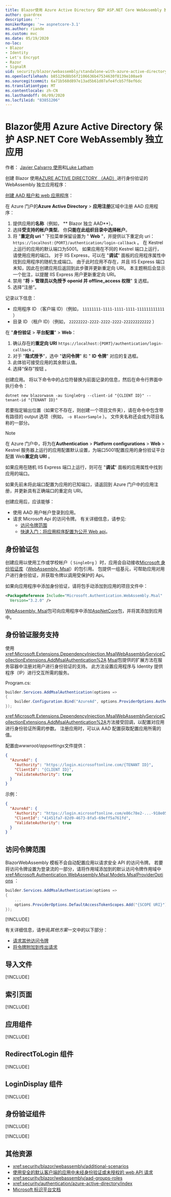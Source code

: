 ```yaml
---
title: Blazor使用 Azure Active Directory 保护 ASP.NET Core WebAssembly 独立应用
author: guardrex
description: ''
monikerRange: '>= aspnetcore-3.1'
ms.author: riande
ms.custom: mvc
ms.date: 05/19/2020
no-loc:
- Blazor
- Identity
- Let's Encrypt
- Razor
- SignalR
uid: security/blazor/webassembly/standalone-with-azure-active-directory
ms.openlocfilehash: b85129d8b56f2106636b47534630f8139e100ae9
ms.sourcegitcommit: 6a71b560d897e13ad5b61d07afe4fcb57f8ef6dc
ms.translationtype: MT
ms.contentlocale: zh-CN
ms.lasthandoff: 06/09/2020
ms.locfileid: "83851206"
---
```

# <a name="secure-an-aspnet-core-blazor-webassembly-standalone-app-with-azure-active-directory"></a>Blazor使用 Azure Active Directory 保护 ASP.NET Core WebAssembly 独立应用

作者： [Javier Calvarro 使用](https://github.com/javiercn)和[Luke Latham](https://github.com/guardrex)

创建 Blazor 使用[AZURE ACTIVE DIRECTORY （AAD）](https://azure.microsoft.com/services/active-directory/)进行身份验证的 WebAssembly 独立应用程序：

[创建 AAD 租户和 web 应用程序](/azure/active-directory/develop/v2-overview)：

在 Azure 门户的**Azure Active Directory**  >  **应用注册**区域中注册 AAD 应用程序：

1. 提供应用的**名称**（例如， ** Blazor 独立 AAD**）。
1. 选择**受支持的帐户类型**。 你**只能在此组织目录中选择帐户**。
1. 将 "**重定向 uri** " 下拉菜单保留设置为 " **Web** "，并提供以下重定向 uri： `https://localhost:{PORT}/authentication/login-callback` 。 在 Kestrel 上运行的应用的默认端口为5001。 如果应用在不同的 Kestrel 端口上运行，请使用应用的端口。 对于 IIS Express，可以在 "**调试**" 面板的应用程序属性中找到应用程序的随机生成端口。 由于此时应用不存在，并且 IIS Express 端口未知，因此在创建应用后返回到此步骤并更新重定向 URI。 本主题稍后会显示一个批注，以提醒 IIS Express 用户更新重定向 URI。
1. 禁用 "**将**  >  **管理员以免授予 openid 并 offline_access 权限**" 复选框。
1. 选择“注册”。

记录以下信息：

* 应用程序 ID （客户端 ID）（例如， `11111111-1111-1111-1111-111111111111` ）
* 目录 ID （租户 ID）（例如， `22222222-2222-2222-2222-222222222222` ）

在 "**身份验证**  >  **平台配置**"  >  **Web**：

1. 确认存在的**重定向 URI** `https://localhost:{PORT}/authentication/login-callback` 。
1. 对于 "**隐式授予**"，选中 "**访问令牌**" 和 " **ID 令牌**" 对应的复选框。
1. 此体验可接受应用的其余默认值。
1. 选择“保存”按钮  。

创建应用。 将以下命令中的占位符替换为前面记录的信息，然后在命令行界面中执行命令：

```dotnetcli
dotnet new blazorwasm -au SingleOrg --client-id "{CLIENT ID}" --tenant-id "{TENANT ID}"
```

若要指定输出位置（如果它不存在，则创建一个项目文件夹），请在命令中包含带有路径的 output 选项（例如， `-o BlazorSample` ）。 文件夹名称还会成为项目名称的一部分。

> [!NOTE]
> 在 Azure 门户中，将为在**Authentication**  >  **Platform configurations**  >  **Web**  >  Kestrel 服务器上运行的应用配置默认设置，为端口5001配置应用的身份验证平台配置 Web**重定向 URI** 。
>
> 如果应用在随机 IIS Express 端口上运行，则可在 "**调试**" 面板的应用属性中找到应用的端口。
>
> 如果先前未将此端口配置为应用的已知端口，请返回到 Azure 门户中的应用注册，并更新具有正确端口的重定向 URI。

创建应用后，应该能够：

* 使用 AAD 用户帐户登录到应用。
* 请求 Microsoft Api 的访问令牌。 有关详细信息，请参见:
  * [访问令牌范围](#access-token-scopes)
  * [快速入门：将应用程序配置为公开 Web api](/azure/active-directory/develop/quickstart-configure-app-expose-web-apis)。

## <a name="authentication-package"></a>身份验证包

创建应用以使用工作或学校帐户（ `SingleOrg` ）时，应用会自动接收[Microsoft 身份验证库](/azure/active-directory/develop/msal-overview)（[WebAssembly. Msal](https://www.nuget.org/packages/Microsoft.Authentication.WebAssembly.Msal/)）的包引用。 包提供一组基元，可帮助应用对用户进行身份验证，并获取令牌以调用受保护的 Api。

如果向应用程序中添加身份验证，请将包手动添加到应用的项目文件中：

```xml
<PackageReference Include="Microsoft.Authentication.WebAssembly.Msal" 
  Version="3.2.0" />
```

[WebAssembly. Msal](https://www.nuget.org/packages/Microsoft.Authentication.WebAssembly.Msal/)包可向应用程序中添加[AspNetCore](https://www.nuget.org/packages/Microsoft.AspNetCore.Components.WebAssembly.Authentication/)包，并将其添加到应用中。

## <a name="authentication-service-support"></a>身份验证服务支持

使用 <xref:Microsoft.Extensions.DependencyInjection.MsalWebAssemblyServiceCollectionExtensions.AddMsalAuthentication%2A> [Msal](https://www.nuget.org/packages/Microsoft.Authentication.WebAssembly.Msal/)包提供的扩展方法在服务容器中注册对用户进行身份验证的支持。 此方法设置应用程序与 Identity 提供程序（IP）进行交互所需的服务。

Program.cs:

```csharp
builder.Services.AddMsalAuthentication(options =>
{
    builder.Configuration.Bind("AzureAd", options.ProviderOptions.Authentication);
});
```

<xref:Microsoft.Extensions.DependencyInjection.MsalWebAssemblyServiceCollectionExtensions.AddMsalAuthentication%2A>方法接受回调，以配置对应用进行身份验证所需的参数。 注册应用时，可以从 AAD 配置获取配置应用所需的值。

配置由*wwwroot/appsettings*文件提供：

```json
{
  "AzureAd": {
    "Authority": "https://login.microsoftonline.com/{TENANT ID}",
    "ClientId": "{CLIENT ID}",
    "ValidateAuthority": true
  }
}
```

示例：

```json
{
  "AzureAd": {
    "Authority": "https://login.microsoftonline.com/e86c78e2-...-918e0565a45e",
    "ClientId": "41451fa7-82d9-4673-8fa5-69eff5a761fd",
    "ValidateAuthority": true
  }
}
```

## <a name="access-token-scopes"></a>访问令牌范围

BlazorWebAssembly 模板不会自动配置应用以请求安全 API 的访问令牌。 若要将访问令牌设置为登录流的一部分，请将作用域添加到的默认访问令牌作用域中 <xref:Microsoft.Authentication.WebAssembly.Msal.Models.MsalProviderOptions> ：

```csharp
builder.Services.AddMsalAuthentication(options =>
{
    ...
    options.ProviderOptions.DefaultAccessTokenScopes.Add("{SCOPE URI}");
});
```

[!INCLUDE[](~/includes/blazor-security/azure-scope.md)]

有关详细信息，请参阅*其他方案*一文中的以下部分：

* [请求其他访问令牌](xref:security/blazor/webassembly/additional-scenarios#request-additional-access-tokens)
* [将令牌附加到传出请求](xref:security/blazor/webassembly/additional-scenarios#attach-tokens-to-outgoing-requests)

## <a name="imports-file"></a>导入文件

[!INCLUDE[](~/includes/blazor-security/imports-file-standalone.md)]

## <a name="index-page"></a>索引页面

[!INCLUDE[](~/includes/blazor-security/index-page-msal.md)]

## <a name="app-component"></a>应用组件

[!INCLUDE[](~/includes/blazor-security/app-component.md)]

## <a name="redirecttologin-component"></a>RedirectToLogin 组件

[!INCLUDE[](~/includes/blazor-security/redirecttologin-component.md)]

## <a name="logindisplay-component"></a>LoginDisplay 组件

[!INCLUDE[](~/includes/blazor-security/logindisplay-component.md)]

## <a name="authentication-component"></a>身份验证组件

[!INCLUDE[](~/includes/blazor-security/authentication-component.md)]

[!INCLUDE[](~/includes/blazor-security/troubleshoot.md)]

## <a name="additional-resources"></a>其他资源

* <xref:security/blazor/webassembly/additional-scenarios>
* [使用安全的默认客户端的应用中未经身份验证或未授权的 web API 请求](xref:security/blazor/webassembly/additional-scenarios#unauthenticated-or-unauthorized-web-api-requests-in-an-app-with-a-secure-default-client)
* <xref:security/blazor/webassembly/aad-groups-roles>
* <xref:security/authentication/azure-active-directory/index>
* [Microsoft 标识平台文档](/azure/active-directory/develop/)
